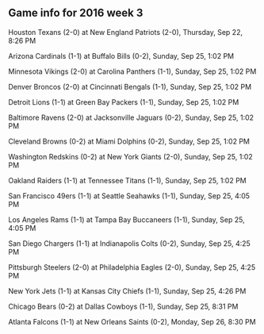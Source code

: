## Game info for 2016 week 3
Houston Texans (2-0) at New England Patriots (2-0), Thursday, Sep 22, 8:26 PM



Arizona Cardinals (1-1) at Buffalo Bills (0-2), Sunday, Sep 25, 1:02 PM

Minnesota Vikings (2-0) at Carolina Panthers (1-1), Sunday, Sep 25, 1:02 PM

Denver Broncos (2-0) at Cincinnati Bengals (1-1), Sunday, Sep 25, 1:02 PM

Detroit Lions (1-1) at Green Bay Packers (1-1), Sunday, Sep 25, 1:02 PM

Baltimore Ravens (2-0) at Jacksonville Jaguars (0-2), Sunday, Sep 25, 1:02 PM

Cleveland Browns (0-2) at Miami Dolphins (0-2), Sunday, Sep 25, 1:02 PM

Washington Redskins (0-2) at New York Giants (2-0), Sunday, Sep 25, 1:02 PM

Oakland Raiders (1-1) at Tennessee Titans (1-1), Sunday, Sep 25, 1:02 PM



San Francisco 49ers (1-1) at Seattle Seahawks (1-1), Sunday, Sep 25, 4:05 PM

Los Angeles Rams (1-1) at Tampa Bay Buccaneers (1-1), Sunday, Sep 25, 4:05 PM

San Diego Chargers (1-1) at Indianapolis Colts (0-2), Sunday, Sep 25, 4:25 PM

Pittsburgh Steelers (2-0) at Philadelphia Eagles (2-0), Sunday, Sep 25, 4:25 PM

New York Jets (1-1) at Kansas City Chiefs (1-1), Sunday, Sep 25, 4:26 PM



Chicago Bears (0-2) at Dallas Cowboys (1-1), Sunday, Sep 25, 8:31 PM



Atlanta Falcons (1-1) at New Orleans Saints (0-2), Monday, Sep 26, 8:30 PM

